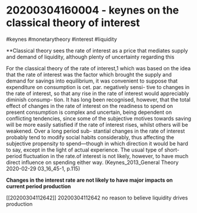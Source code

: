 20200304160004 - keynes on the classical theory of interest
========================================



#keynes #monetarytheory #interest #liquidity

**Classical theory sees the rate of interest as a price that mediates supply and demand of liquidity, although plenty of uncertainty regarding this 

For the classical theory of the rate of interest,1   which  was based on the idea that the rate of interest was the  factor which brought the supply and demand for savings  into equilibrium, it was convenient to suppose that expenditure on consumption is cet. par. negatively sensi-  tive to changes in the rate of interest, so that any rise in  the rate of interest would appreciably diminish consump-  tion. It has long been recognised, however, that the  total effect of changes in the rate of interest on the readiness to spend on present consumption is complex and  uncertain, being dependent on conflicting tendencies,  since some of the subjective motives towards saving will  be more easily satisfied if the rate of interest rises, whilst  others will be weakened. Over a long period sub-  stantial changes in the rate of interest probably tend to  modify social habits considerably, thus affecting the  subjective propensity to spend—though in which  direction it would be hard to say, except in the light of  actual experience. The usual type of short-period  fluctuation in the rate.of interest is not likely, however,  to have much direct influence on spending either way.
(Keynes_2013_General Theory 2020-02-29 03_16_45-1, p.115)

**Changes in the interest rate are not likely to have major impacts on current period production**

[[20200304112642]] 20200304112642 no reason to believe liquidity drives production